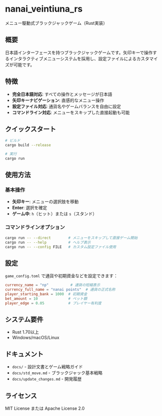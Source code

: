 # nanai_veintiuna_rs

メニュー駆動式ブラックジャックゲーム（Rust実装）

## 概要

日本語インターフェースを持つブラックジャックゲームです。矢印キーで操作するインタラクティブメニューシステムを採用し、設定ファイルによるカスタマイズが可能です。

## 特徴

- **完全日本語対応**: すべての操作とメッセージが日本語
- **矢印キーナビゲーション**: 直感的なメニュー操作
- **設定ファイル対応**: 通貨名やゲームバランスを自由に設定
- **コマンドライン対応**: メニューをスキップした直接起動も可能

## クイックスタート

```bash
# ビルド
cargo build --release

# 実行
cargo run
```

## 使用方法

### 基本操作
- **矢印キー**: メニューの選択肢を移動
- **Enter**: 選択を確定
- **ゲーム中**: `h`（ヒット）または `s`（スタンド）

### コマンドラインオプション
```bash
cargo run -- --direct        # メニューをスキップして直接ゲーム開始
cargo run -- --help          # ヘルプ表示
cargo run -- --config FILE   # カスタム設定ファイル使用
```

## 設定

`game_config.toml` で通貨や初期資金などを設定できます：

```toml
currency_name = "np"          # 通貨の短縮表示
currency_full_name = "nanai points"  # 通貨の正式名称
player_starting_bank = 1000  # 初期資金
bet_amount = 10              # ベット額
player_edge = 0.05           # プレイヤー有利度
```

## システム要件

- Rust 1.70以上
- Windows/macOS/Linux

## ドキュメント

- `docs/` - 設計文書とゲーム戦略ガイド
- `docs/std_move.md` - ブラックジャック基本戦略
- `docs/update_changes.md` - 開発履歴

## ライセンス

MIT License または Apache License 2.0
